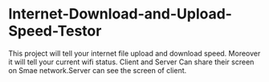 # Internet-Download-and-Upload-Speed-Testor
This project will tell your internet file upload and download speed.
Moreover it will tell your current wifi status.
Client and Server Can share their screen on Smae network.Server can see the screen of client.
